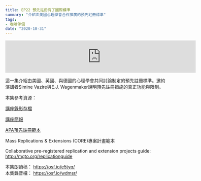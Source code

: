 ```yaml
---
title: EP22 預先註冊有了國際標準
summary: "介紹由美國心理學會合作推廣的預先註冊標準"
tags:
- 咖啡伴侶
date: "2020-10-31"
---
```


<iframe src="https://anchor.fm/opensci-cafe/embed/episodes/EP22-elqp3e/a-a1pvtc" height="102px" width="600px" frameborder="0" scrolling="no"></iframe>



這一集介紹由美國、英國、與德國的心理學會共同討論制定的預先註冊標準。邀約演講者Simine Vazire與E.J. Wagenmaker說明預先註冊措施的真正功能與限制。

本集參考資源：

[講座錄影存檔](https://event.on24.com/eventRegistration/console/EventConsoleApollo.jsp?&eventid=2754090&sessionid=1&username=&partnerref=&format=fhvideo1&mobile=&flashsupportedmobiledevice=&helpcenter=&key=9F667CCA5538ACC00211491FE85886CC&newConsole=true&nxChe=true&text_language_id=en&playerwidth=748&playerheight=526&eventuserid=367852717&contenttype=A&mediametricsessionid=320912462&mediametricid=3874370&usercd=367852717&mode=launch)

[講座簡報](https://on24static.akamaized.net/event/27/54/09/0/rt/1/documents/resourceList1603768784390/preregistrationstandardsforpsychologyslides1603768781069.pdf)

[APA預先註冊範本](https://docs.google.com/spreadsheets/d/1vlp5GN-HXrtrjCdjE28f_3tT6RiwhQO2vVeOZGOaFsQ/edit#gid=0)

Mass Replications & Extensions (CORE)專案計畫範本

Collaborative pre-registered replication and extension projects guide: http://mgto.org/replicationguide

本集朗讀稿： https://osf.io/e5tyq/  
本集錄音檔： https://osf.io/wdmsr/
